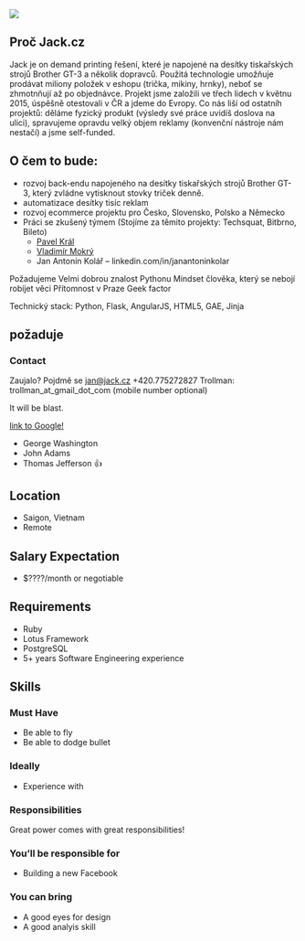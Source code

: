 ![](http://i.giphy.com/u2UWxUJ9AAoKY.gif)
## Proč Jack.cz
Jack je on demand printing řešení, které je napojené na desítky tiskařských strojů Brother GT-3 a několik dopravců. Použitá technologie umožňuje prodávat miliony položek v eshopu (trička, mikiny, hrnky), neboť se zhmotnňují až po objednávce. Projekt jsme založili ve třech lidech  v květnu 2015, úspěšně otestovali v ČR a jdeme do Evropy. Co nás liší od ostatníh projektů: děláme fyzický produkt (výsledy své práce uvidíš doslova na ulici), spravujeme opravdu velký objem reklamy (konvenční nástroje nám nestačí) a jsme self-funded.

## O čem to bude:

*  rozvoj back-endu napojeného na desítky tiskařských strojů Brother GT-3, který zvládne vytisknout stovky triček denně.​
*  automatizace desítky tisíc reklam
* rozvoj ecommerce projektu pro Česko, Slovensko, Polsko a Německo
* Práci se zkušený týmem (Stojíme za těmito projekty: Techsquat, Bitbrno, Bileto)​
  * [Pavel Král](http://github.com/pavelkraleu)
  * [Vladimír Mokrý](http://vmokry.com)
  * Jan Antonín Kolář – linkedin.com/in/janantoninkolar

Požadujeme
Velmi dobrou znalost Pythonu Mindset člověka, který se nebojí robíjet věci Přítomnost v Praze
Geek factor

Technický stack:
Python, Flask, AngularJS, HTML5, GAE, Jinja

## požaduje

### Contact
Zaujalo? Pojdmě se
jan@jack.cz
+420.775272827
Trollman: trollman_at_gmail_dot_com (mobile number optional)

It will be blast.

[link to Google!](http://google.com)

- George Washington
- John Adams
- Thomas Jefferson
👍
## Location

* Saigon, Vietnam
* Remote

## Salary Expectation

* $????/month or negotiable

## Requirements
* Ruby
* Lotus Framework
* PostgreSQL
* 5+ years Software Engineering experience

## Skills

### Must Have

* Be able to fly
* Be able to dodge bullet

### Ideally

* Experience with

### Responsibilities

Great power comes with great responsibilities!

### You’ll be responsible for

* Building a new Facebook

### You can bring

* A good eyes for design
* A good analyis skill
